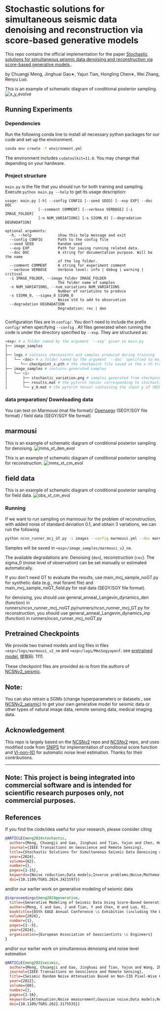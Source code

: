 # Stochastic solutions for simultaneous seismic data denoising and reconstruction via score-based generative models

This repo contains the official implementation for the paper [Stochastic solutions for simultaneous seismic data denoising and reconstruction via score-based generative models
](https://ieeexplore.ieee.org/abstract/document/10579850). 

by Chuangji Meng, Jinghuai Gao∗, Yajun Tian, Hongling Chen∗, Wei Zhang, Renyu Luo.

This is an example of schematic diagram of conditional posterior sampling.
![x_y_evolve](assets/x_y_evolve.jpg)


## Running Experiments

### Dependencies

Run the following conda line to install all necessary python packages for our code and set up the environment.

```bash
conda env create -f environment.yml
```

The environment includes `cudatoolkit=11.0`. You may change that depending on your hardware.

### Project structure

`main.py` is the file that you should run for both training and sampling. Execute ```python main.py --help``` to get its usage description:

```
usage: main.py [-h] --config CONFIG [--seed SEED] [--exp EXP] --doc DOC
               [--comment COMMENT] [--verbose VERBOSE] [-i IMAGE_FOLDER]
               [-n NUM_VARIATIONS] [-s SIGMA_0] [--degradation DEGRADATION]

optional arguments:
  -h, --help            show this help message and exit
  --config CONFIG       Path to the config file
  --seed SEED           Random seed
  --exp EXP             Path for saving running related data.
  --doc DOC             A string for documentation purpose. Will be the name
                        of the log folder.
  --comment COMMENT     A string for experiment comment
  --verbose VERBOSE     Verbose level: info | debug | warning | critical
  -i IMAGE_FOLDER, --image_folder IMAGE_FOLDER
                        The folder name of samples
  -n NUM_VARIATIONS, --num_variations NUM_VARIATIONS
                        Number of variations to produce
  -s SIGMA_0, --sigma_0 SIGMA_0
                        Noise std to add to observation
  --degradation DEGRADATION
                        Degradation: rec | den 
                        

```

Configuration files are in `config/`. You don't need to include the prefix `config/` when specifying  `--config` . All files generated when running the code is under the directory specified by `--exp`. They are structured as:

```bash
<exp> # a folder named by the argument `--exp` given to main.py
├── image_samples 
│  
├── logs # contains checkpoints and samples produced during training
│   └── <doc> # a folder named by the argument `--doc` specified to main.py
│      └── checkpoint_x.pth # the checkpoint file saved at the x-th training iteration
├── image_samples # contains generated samples
│   └── <i>
│       ├── stochastic_variation.png # samples generated from checkpoint_x.pth, including original, degraded, mean, and std   
│       ├── results.mat # the pytorch tensor corresponding to stochastic_variation.png
│       └── y_0.mat # the pytorch tensor containing the input y of SNIPS
```

### data preparation/ Downloading data
You can test on Marmousi (mat file format)/ [Opensegy]("http://s3.amazonaws.com/open.source.geoscience/open_data) (SEGY/SGY file format) / field data (SEGY/SGY file format)
## marmousi
This is an example of schematic diagram of conditional posterior sampling for denoising.
![mms_xt_den_evol](assets/mms_xt_den_evol.png)

This is an example of schematic diagram of conditional posterior sampling for reconstruction.
![mms_xt_cm_evol](assets/mms_xt_cm_evol.png)

## field data
This is an example of schematic diagram of conditional posterior sampling for field data.
![obs_xt_cm_evol](assets/obs_xt_cm_evol.png)

### Running 

If we want to run sampling on marmousi for the problem of reconstruction, with added noise of standard deviation 0.1, and obtain 3 variations, we can run the following

```bash
python ncsn_runner_mcj_GT.py -i images --config marmousi.yml --doc marmousi_v2_nm -n 3 --degradation inp --sigma_0 0.1
```
Samples will be saved in `<exp>/image_samples/marmousi_v2_nm`.

The available degradations are: Denoising (`den`), reconstruction (`rec`). The sigma_0 (noise level of observation) can be set manually or estimated automatically.

If you don't need GT to evaluate the results, use main_mcj_sample_noGT.py for synthetic data (e.g., mat foramt file) and main_mcj_sample_noGT_field.py for real data (SEGY/SGY file format).

for denoising, you should  use general_anneal_Langevin_dynamics_den  (function) in runners/ncsn_runner_mcj_noGT.py/runners/ncsn_runner_mcj_GT.py
for reconstruction, you should  use general_anneal_Langevin_dynamics_inp (function)  in runners/ncsn_runner_mcj_noGT.py

## Pretrained Checkpoints

We provide two trained models and log files in files `<exp>/logs/marmousi_v2_nm` and `<exp>/logs/MmsSegyopenf`. see [pretrained model](https://pan.baidu.com/s/1p5y_JC1AWSD7QCWRsSwMFw?pwd=1111), 提取码: 1111.

These checkpoint files are provided as-is from the authors of [NCSNv2_seismic](https://github.com/mengchuangji/ncsnv2_seismic).

**Note**:
----------------------------------------------------------------------------------------
You can also retrain a SGMs (change hyperparameters or datasets , see [NCSNv2_seismic](https://github.com/mengchuangji/ncsnv2_seismic)) to get your own generative model for seismic data or other types of natural image data, remote sensing data, medical imaging data.

## Acknowledgement

This repo is largely based on the [NCSNv2](https://github.com/ermongroup/ncsnv2) repo and  [NCSNv2](https://github.com/mengchuangji/ncsnv2_seismic) repo, and uses modified code from [SNIPS](https://github.com/bahjat-kawar/snips_torch) for implementation of conditional score function and [VI-non-IID](https://github.com/mengchuangji/VI-Non-IID) for automatic noise level estimation. Thanks for their contributions.

----------------------------------------------------------------------------------------
**Note**: This project is being integrated into commercial software and is intended for scientific research purposes only, not commercial purposes.
-----------------------------------------------------------------------------------------



## References

If you find the code/idea useful for your research, please consider citing

```bib
@ARTICLE{meng2024stochastic,
  author={Meng, Chuangji and Gao, Jinghuai and Tian, Yajun and Chen, Hongling and Zhang, Wei and Luo, Renyu},
  journal={IEEE Transactions on Geoscience and Remote Sensing}, 
  title={Stochastic Solutions for Simultaneous Seismic Data Denoising and Reconstruction via Score-Based Generative Models}, 
  year={2024},
  volume={62},
  number={},
  pages={1-15},
  keywords={Noise reduction;Data models;Inverse problems;Noise;Mathematical models;Training;Stochastic processes;Denoising;Langevin dynamics;posterior sampling;reconstruction;score-based generative models (SGMs);stochastic solutions},
  doi={10.1109/TGRS.2024.3421597}}
```
and/or our earlier work on generative modeling of seismic data

```bib
@inproceedings{meng2024generative,
  title={Generative Modeling of Seismic Data Using Score-Based Generative Models},
  author={Meng, C and Gao, J and Tian, Y and Chen, H and Luo, R},
  booktitle={85th EAGE Annual Conference \& Exhibition (including the Workshop Programme)},
  volume={2024},
  number={1},
  pages={1--5},
  year={2024},
  organization={European Association of Geoscientists \& Engineers}
}
```
and/or our earlier work on simultaneous denoising and noise level estimation

```bib
@ARTICLE{meng2022seismic,
  author={Meng, Chuangji and Gao, Jinghuai and Tian, Yajun and Wang, Zhiqiang},
  journal={IEEE Transactions on Geoscience and Remote Sensing}, 
  title={Seismic Random Noise Attenuation Based on Non-IID Pixel-Wise Gaussian Noise Modeling}, 
  year={2022},
  volume={60},
  number={},
  pages={1-16},
  keywords={Attenuation;Noise measurement;Gaussian noise;Data models;Noise reduction;Noise level;Training;Deep learning (DL);noise estimation;noise modeling;non-independently identically distribution (IID);seismic random noise attenuation (NA);variational inference (VI)},
  doi={10.1109/TGRS.2022.3175535}}
```


